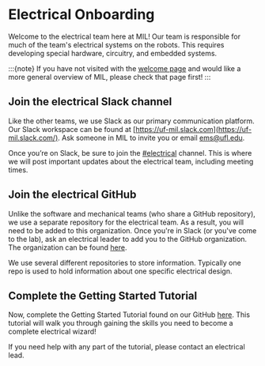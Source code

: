 # Electrical Onboarding

Welcome to the electrical team here at MIL! Our team is responsible for much of the
team's electrical systems on the robots. This requires developing special hardware, circuitry,
and embedded systems.

:::{note}
If you have not visited with the [welcome page](/welcome.md) and would like a
more general overview of MIL, please check that page first!
:::

## Join the electrical Slack channel
Like the other teams, we use Slack as our primary communication platform. Our
Slack workspace can be found at [https://uf-mil.slack.com](https://uf-mil.slack.com/).
Ask someone in MIL to invite you or email [ems@ufl.edu](mailto:ems@ufl.edu).

Once you’re on Slack, be sure to join the [#electrical](https://app.slack.com/client/T6VBSPR50/C6VGAF2MA)
channel. This is where we will post important updates about the electrical team,
including meeting times.

## Join the electrical GitHub
Unlike the software and mechanical teams (who share a GitHub repository), we use
a separate repository for the electrical team. As a result, you will need to be added
to this organization. Once you're in Slack (or you've come to the lab), ask an electrical
leader to add you to the GitHub organization. The organization can be found [here](https://github.com/uf-mil-electrical).

We use several different repositories to store information. Typically one repo is used
to hold information about one specific electrical design.

## Complete the Getting Started Tutorial
Now, complete the Getting Started Tutorial found on our GitHub [here](https://github.com/uf-mil-electrical/Getting-Started).
This tutorial will walk you through gaining the skills you need to become a complete
electrical wizard!

If you need help with any part of the tutorial, please contact an electrical lead.
